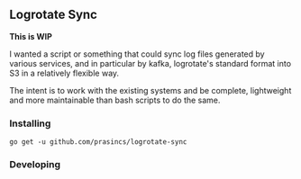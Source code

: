 ## Logrotate Sync

**This is WIP**

I wanted a script or something that could sync log files generated by various services, and in particular by kafka, logrotate's standard format into S3 in a relatively flexible way.

The intent is to work with the existing systems and be complete, lightweight and more maintainable than bash scripts to do the same.

### Installing

`go get -u github.com/prasincs/logrotate-sync`

### Developing
